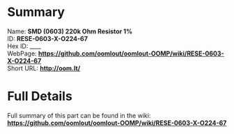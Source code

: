 
Summary
=================
  
Name: __SMD (0603) 220k Ohm Resistor 1%__    
ID: __RESE-0603-X-O224-67__   
Hex ID: ____   
WebPage: __https://github.com/oomlout/oomlout-OOMP/wiki/RESE-0603-X-O224-67__   
Short URL: __http://oom.lt/__   

Full Details
==========================
Full summary of this part can be found in the wiki:   
__https://github.com/oomlout/oomlout-OOMP/wiki/RESE-0603-X-O224-67__    

